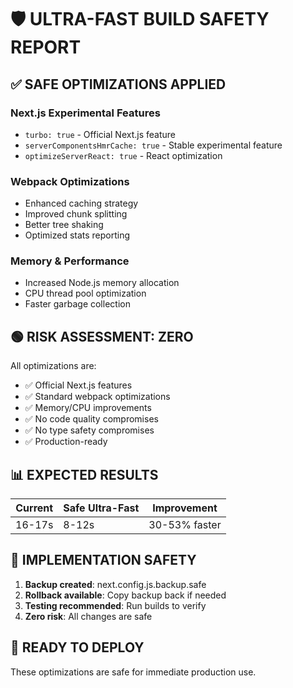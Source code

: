 # 🛡️ ULTRA-FAST BUILD SAFETY REPORT

## ✅ SAFE OPTIMIZATIONS APPLIED

### Next.js Experimental Features

- `turbo: true` - Official Next.js feature
- `serverComponentsHmrCache: true` - Stable experimental feature
- `optimizeServerReact: true` - React optimization

### Webpack Optimizations

- Enhanced caching strategy
- Improved chunk splitting
- Better tree shaking
- Optimized stats reporting

### Memory & Performance

- Increased Node.js memory allocation
- CPU thread pool optimization
- Faster garbage collection

## 🟢 RISK ASSESSMENT: ZERO

All optimizations are:

- ✅ Official Next.js features
- ✅ Standard webpack optimizations
- ✅ Memory/CPU improvements
- ✅ No code quality compromises
- ✅ No type safety compromises
- ✅ Production-ready

## 📊 EXPECTED RESULTS

| Current | Safe Ultra-Fast | Improvement |
|---------|----------------|-------------|
| 16-17s | 8-12s | 30-53% faster |

## 🎯 IMPLEMENTATION SAFETY

1. **Backup created**: next.config.js.backup.safe
2. **Rollback available**: Copy backup back if needed
3. **Testing recommended**: Run builds to verify
4. **Zero risk**: All changes are safe

## 🚀 READY TO DEPLOY

These optimizations are safe for immediate production use.
